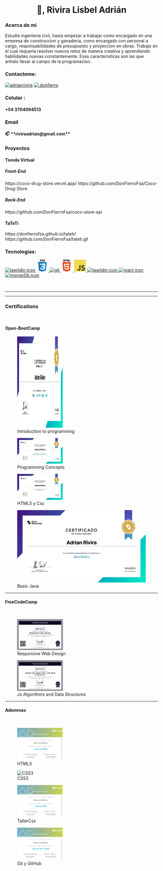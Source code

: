 <h1 align="center"> 👋, Rivira Lisbel Adrián</h1>

  <h3>Acerca de mi</h3>
  <p>Estudie ingenieria civil, hasta empezar a trabajar como encargado en una empresa de construccion y ganaderia, como encargado con personal a cargo, responsabilidades de presupuesto y proyeccion en obras.
Trabajo en el cual requeria resolver nuevos retos  de manera creativa y aprendiendo habilidades nuevas constantemente.
Esas caracteristicas son las que anhelo llevar al campo de la programacion.</p>
<h3 align="left">Contacteme:</h3>
<p align="left">
    <a href="https://instagram.com/adrianrivira" target="blank"><img align="center"
            src="https://raw.githubusercontent.com/rahuldkjain/github-profile-readme-generator/master/src/images/icons/Social/instagram.svg"
            alt="adrianrivira" height="30" width="40" /></a>
    <a href="https://discord.gg/.donfierro" target="blank"><img align="center"
            src="https://raw.githubusercontent.com/rahuldkjain/github-profile-readme-generator/master/src/images/icons/Social/discord.svg"
            alt=".donfierro" height="30" width="40" /></a>
    <h3>Celular :</h3>
    <h4>+54 3704094513</h4>
    <h3>Email</h3>
    <h4>📫  **riviraadrian@gmail.com**</h4>
</p>
<h3>
    Proyectos
</h3>
<h4>
    Tienda Virtual
</h4>
<h5>Front-End</h5>
<a>https://coco-drug-store.vercel.app/</a>
<a>https://github.com/DonFierroFsa/Coco-Drug-Store</a>
<h5>Back-End</h5>
<a>https://github.com/DonFierroFsa/coco-store-api</a>
<a></a>
<br/>
<h4>
TaTeTi</h4>
<a>https://donfierrofsa.github.io/tateti/</a>
<a>https://github.com/DonFierroFsa/tateti.git</a>
<h3 align="left">Tecnologias:</h3>
<p align="left">
        <a href="https://tailwindcss.com/" target="_blank">
        <img
            src="https://www.svgrepo.com/show/374118/tailwind.svg"
            alt="tawildin icon"
             width="40" height="40"
            />
    </a>
    <a href="https://www.w3schools.com/css/" target="_blank"
        rel="noreferrer"> 
        <img
            src="https://raw.githubusercontent.com/devicons/devicon/master/icons/css3/css3-original-wordmark.svg"
            alt="css3" width="40" height="40" /> 
    </a> 
    <a href="https://git-scm.com/" target="_blank" rel="noreferrer">
        <img src="https://www.vectorlogo.zone/logos/git-scm/git-scm-icon.svg" alt="git" width="40" height="40" />
    </a>
    <a href="https://www.w3.org/html/" target="_blank" rel="noreferrer"> 
        <img
            src="https://raw.githubusercontent.com/devicons/devicon/master/icons/html5/html5-original-wordmark.svg"
            alt="html5" width="40" height="40" /> 
    </a> 
    <a href="https://developer.mozilla.org/en-US/docs/Web/JavaScript"
        target="_blank" rel="noreferrer">
        <img
            src="https://raw.githubusercontent.com/devicons/devicon/master/icons/javascript/javascript-original.svg"
            alt="javascript" width="40" height="40" /> 
    </a> 
    <a href="https://tailwindcss.com/" target="_blank">
        <img
            src="https://www.svgrepo.com/show/374118/tailwind.svg"
            alt="tawildin icon"
             width="40" height="40"
            />
    </a>
        <a href="https://es.react.dev/" target="_blank">
        <img
            src="https://www.svgrepo.com/show/493719/react-javascript-js-framework-facebook.svg"
            alt="react icon"
             width="40" height="40"
            />
    </a>
           <a href="https://www.mongodb.com/es" target="_blank">
        <img
            src="https://www.svgrepo.com/show/373845/mongo.svg"
            alt="mongoDb icon"
             width="40" height="40"
            />
    </a>
</p>
                <br><hr><hr>
<h3>Certifications</h3>
                <br>
<h4>Open-BootCamp</h4>
<figure>
    <img src="https://github.com/DonFierroFsa/DonFierroFsa/blob/main/diplomas_6c4806d6-9e55-44e8-b396-cabd28e99543.pdf" alt="Introduction to programming"
         width="150px" height="300px">
    <figcaption>
        Introduction to programming</figcaption>
      
</figure>
<figure>
    <img src="https://github.com/DonFierroFsa/DonFierroFsa/blob/main/diplomas_534afcd4-8c4b-4df8-bc2a-92591f79327e.pdf"
        alt="Programming Concepts" width="150px">
    <figcaption>Programming Concepts</figcaption>
</figure>
<figure>
    <img src="https://github.com/DonFierroFsa/DonFierroFsa/blob/main/diplomas_78090069-9fa0-4bff-9854-fcd4a83fc578.pdf"
        alt="html y Css" width="150px">
    <figcaption>HTML5 y Css</figcaption>
</figure>
<figure>
    <img src="https://github.com/DonFierroFsa/DonFierroFsa/blob/main/diplomas_32346759-8aac-4f4b-8897-0edf87a830f3.pdf" alt="Basic Java">
    <figcaption>Basic Java</figcaption>
</figure>
                <hr>
<h4>FreeCodeCamp</h4>
                  <br>
<figure>
    <img src="https://github.com/DonFierroFsa/DonFierroFsa/blob/main/Responsive%20Web%20Design.png"
        alt="certificado Responsive Web Design" width="150px" />
    <figcaption>Responsive Web Design</figcaption>
</figure>
               
<figure>
    <img src="https://github.com/DonFierroFsa/DonFierroFsa/blob/main/Js%20Algorithms%20and%20data%20Structures-FCC.png"
        alt="Js Algorithms and Data Structures" width="150px">
    <figcaption>Js Algorithms and Data Structures</figcaption>
</figure>
<hr>
<h4>Ademmas</h4>
<br>
<figure>
    <img src="https://github.com/DonFierroFsa/DonFierroFsa/blob/main/HTML.pdf" alt="HTML" width="150px">
    <figcaption>HTML5</figcaption>
</figure>
<figure>
    <img src="https://github.com/DonFierroFsa/DonFierroFsa/blob/main/CSS3.pdf" alt="CSS3" width="150px">
    <figcaption>CSS3</figcaption>
</figure>
<figure>
    <img src="https://github.com/DonFierroFsa/DonFierroFsa/blob/main/TallerCss.pdf" alt="TallerCss" width="150px">
    <figcaption>TallerCss</figcaption>
</figure>
<figure>
    <img src="https://github.com/DonFierroFsa/DonFierroFsa/blob/main/Git%20GitHub.pdf" alt="Git y GitHub" width="150px">
    <figcaption>Git y GitHub</figcaption>
</figure>
